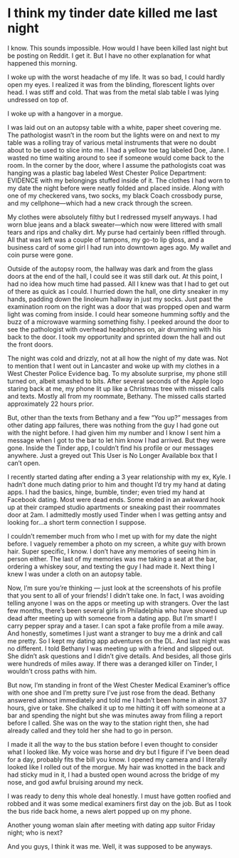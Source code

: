 # I think my tinder date killed me last night

I know. This sounds impossible. How would I have been killed last night but be posting on Reddit. I get it. But I have no other explanation for what happened this morning. 

I woke up with the worst headache of my life. It was so bad, I could hardly open my eyes. I realized it was from the blinding, florescent lights over head. I was stiff and cold. That was from the metal slab table I was lying undressed on top of. 

I woke up with a hangover in a morgue. 

I was laid out on an autopsy table with a white, paper sheet covering me. The pathologist wasn’t in the room but the lights were on and next to my table was a rolling tray of various metal instruments that were no doubt about to be used to slice into me. I had a yellow toe tag labeled Doe, Jane. I wasted no time waiting around to see if someone would come back to the room. In the corner by the door, where I assume the pathologists coat was hanging was a plastic bag labeled West Chester Police Department: EVIDENCE with my belongings stuffed inside of it. The clothes I had worn to my date the night before were neatly folded and placed inside. Along with one of my checkered vans, two socks, my black Coach crossbody purse, and my cellphone—which had a new crack through the screen. 

My clothes were absolutely filthy but I redressed myself anyways. I had worn blue jeans and a black sweater—which now were littered with small tears and rips and chalky dirt. My purse had certainly been riffled through. All that was left was a couple of tampons, my go-to lip gloss, and a business card of some girl I had run into downtown ages ago. My wallet and coin purse were gone.

Outside of the autopsy room, the hallway was dark and from the glass doors at the end of the hall, I could see it was still dark out. At this point, I had no idea how much time had passed. All I knew was that I had to get out of there as quick as I could. I hurried down the hall, one dirty sneaker in my hands, padding down the linoleum hallway in just my socks. Just past the examination room on the right was a door that was propped open and warm light was coming from inside. I could hear someone humming softly and the buzz of a microwave warming something fishy. I peeked around the door to see the pathologist with overhead headphones on, air drumming with his back to the door. I took my opportunity and sprinted down the hall and out the front doors. 

The night was cold and drizzly, not at all how the night of my date was. Not to mention that I went out in Lancaster and woke up with my clothes in a West Chester Police Evidence bag. To my absolute surprise, my phone still turned on, albeit smashed to bits. After several seconds of the Apple logo staring back at me, my phone lit up like a Christmas tree with missed calls and texts. Mostly all from my roommate, Bethany. The missed calls started approximately 22 hours prior. 

But, other than the texts from Bethany and a few “You up?” messages from other dating app failures, there was nothing from the guy I had gone out with the night before. I had given him my number and I know I sent him a message when I got to the bar to let him know I had arrived. But they were gone. Inside the Tinder app, I couldn’t find his profile or our messages anywhere. Just a greyed out This User is No Longer Available box that I can’t open. 

I recently started dating after ending a 3 year relationship with my ex, Kyle. I hadn’t done much dating prior to him and thought I’d try my hand at dating apps. I had the basics, hinge, bumble, tinder; even tried my hand at Facebook dating. Most were dead ends. Some ended in an awkward hook up at their cramped studio apartments or sneaking past their roommates door at 2am. I admittedly mostly used Tinder when I was getting antsy and looking for…a short term connection I suppose. 

I couldn’t remember much from who I met up with for my date the night before. I vaguely remember a photo on my screen, a white guy with brown hair. Super specific, I know. I don’t have any memories of seeing him in person either. The last of my memories was me taking a seat at the bar, ordering a whiskey sour, and texting the guy I had made it. Next thing I knew I was under a cloth on an autopsy table. 

Now, I’m sure you’re thinking — just look at the screenshots of his profile that you sent to all of your friends! I didn’t take one. In fact, I was avoiding telling anyone I was on the apps or meeting up with strangers. Over the last few months, there’s been several girls in Philadelphia who have showed up dead after meeting up with someone from a dating app. But I’m smart! I carry pepper spray and a taser. I can spot a fake profile from a mile away. And honestly, sometimes I just want a stranger to buy me a drink and call me pretty. So I kept my dating app adventures on the DL. And last night was no different. I told Bethany I was meeting up with a friend and slipped out. She didn’t ask questions and I didn’t give details. And besides, all those girls were hundreds of miles away. If there was a deranged killer on Tinder, I wouldn’t cross paths with him. 

But now, I’m standing in front of the West Chester Medical Examiner’s office with one shoe and I’m pretty sure I’ve just rose from the dead. Bethany answered almost immediately and told me I hadn’t been home in almost 37 hours, give or take. She chalked it up to me hitting it off with someone at a bar and spending the night but she was minutes away from filing a report before I called. She was on the way to the station right then, she had already called and they told her she had to go in person. 

I made it all the way to the bus station before I even thought to consider what I looked like. My voice was horse and dry but I figure if I’ve been dead for a day, probably fits the bill you know. I opened my camera and I literally looked like I rolled out of the morgue. My hair was knotted in the back and had sticky mud in it, I had a busted open wound across the bridge of my nose, and god awful bruising around my neck. 

I was ready to deny this whole deal honestly. I must have gotten roofied and robbed and it was some medical examiners first day on the job. But as I took the bus ride back home, a news alert popped up on my phone. 

Another young woman slain after meeting with dating app suitor Friday night; who is next? 

And you guys, I think it was me. Well, it was supposed to be anyways. 